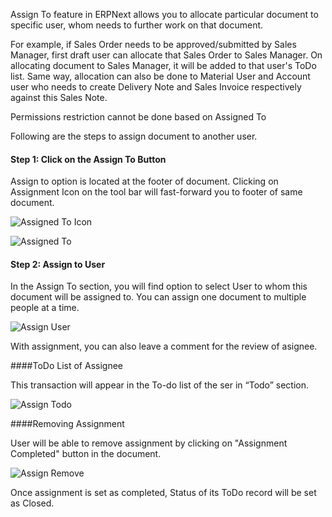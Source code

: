 Assign To feature in ERPNext allows you to allocate particular document to specific user, whom needs to further work on that document.

For example, if Sales Order needs to be approved/submitted by Sales Manager, first draft user can allocate that Sales Order to Sales Manager. On allocating document to Sales Manager, it will be added to that user's ToDo list. Same way, allocation can also be done to Material User and Account user who needs to create Delivery Note and Sales Invoice respectively against this Sales Note.

<div class=well>Permissions restriction cannot be done based on Assigned To</div>

Following are the steps to assign document to another user.

#### Step 1: Click on the Assign To Button

Assign to option is located at the footer of document. Clicking on Assignment Icon on the tool bar will fast-forward you to footer of same document.

![Assigned To Icon](/assets/manual_erpnext_com/old_images/erpnext/assigned-to-icon.png)


![Assigned To](/assets/manual_erpnext_com/old_images/erpnext/assigned-to.png)

#### Step 2: Assign to User

In the Assign To section, you will find option to select User to whom this document will be assigned to. You can assign one document to multiple people at a time.

![Assign User](/assets/manual_erpnext_com/old_images/erpnext/assign-user.png)

With assignment, you can also leave a comment for the review of asignee.

####ToDo List of Assignee

This transaction will appear in the To-do list of the ser in “Todo” section.

![Assign Todo](/assets/manual_erpnext_com/old_images/erpnext/assign-todo.png)

####Removing Assignment

User will be able to remove assignment by clicking on "Assignment Completed" button in the document.

![Assign Remove](/assets/manual_erpnext_com/old_images/erpnext/assign-remove.png)

Once assignment is set as completed, Status of its ToDo record will be set as Closed.